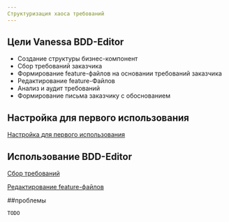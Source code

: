 ```yaml
---
Структуризация хаоса требований
---
```


## Цели Vanessa BDD-Editor

  * Создание структуры бизнес-компонент
  * Сбор требований заказчика
  * Формирование feature-файлов на основании требований заказчика
  * Редактирование feature-Файлов
  * Анализ и аудит требований
  * Формирование письма заказчику с обоснованием

## Настройка для первого использования

[Настройка для первого использования](https://github.com/silverbulleters/vanessa-services/blob/master/ru-RU/bdd-editor/Settings.md)

## Использование BDD-Editor

[Сбор требований](https://github.com/silverbulleters/vanessa-services/blob/master/ru-RU/bdd-editor/RequirementsGathering.md)

[Редактирование feature-файлов](https://github.com/silverbulleters/vanessa-services/blob/master/ru-RU/bdd-editor/EditorFeature.md)

##проблемы

```
TODO
```

